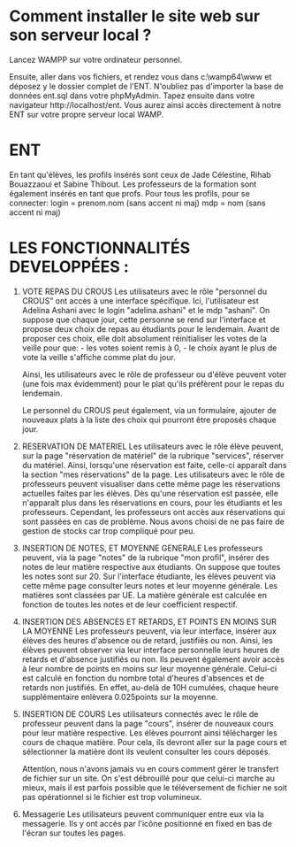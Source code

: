 # Comment installer le site web sur son serveur local ?
Lancez WAMPP sur votre ordinateur personnel.

Ensuite, aller dans vos fichiers, et rendez vous dans c:\wamp64\www et déposez y le dossier complet de l'ENT.
N'oubliez pas d'importer la base de données ent.sql dans votre phpMyAdmin.
Tapez ensuite dans votre navigateur http://localhost/ent. Vous aurez ainsi accès directement à notre ENT sur votre propre serveur local WAMP.




# ENT
En tant qu'élèves, les profils insérés sont ceux de Jade Célestine, Rihab Bouazzaoui et Sabine Thibout. 
Les professeurs de la formation sont également insérés en tant que profs.
Pour tous les profils, pour se connecter:
login = prenom.nom (sans accent ni maj)
mdp = nom (sans accent ni maj)

# LES FONCTIONNALITÉS DEVELOPPÉES : 

1. VOTE REPAS DU CROUS
   Les utilisateurs avec le rôle "personnel du CROUS" ont accès à une interface spécifique.
   Ici, l'utilisateur est Adelina Ashani avec le login "adelina.ashani" et le mdp "ashani".
   On suppose que chaque jour, cette personne se rend sur l'interface et propose deux choix de repas au étudiants pour le lendemain. 
   Avant de proposer ces choix, elle doit absolument réinitialiser les votes de la veille pour que: 
        - les votes soient remis à 0,
        - le choix ayant le plus de vote la veille s'affiche comme plat du jour.
   
   Ainsi, les utilisateurs avec le rôle de professeur ou d'élève peuvent voter (une fois max évidemment) pour le plat qu'ils préfèrent pour le repas du lendemain.

   Le personnel du CROUS peut également, via un formulaire, ajouter de nouveaux plats à la liste des choix qui pourront être proposés chaque jour.

2. RESERVATION DE MATERIEL
   Les utilisateurs avec le rôle élève peuvent, sur la page "réservation de matériel" de la rubrique "services", réserver du matériel.
   Ainsi, lorsqu'une réservation est faite, celle-ci apparaît dans la section "mes réservations" de la page. 
   Les utilisateurs avec le rôle de professeurs peuvent visualiser dans cette même page les réservations actuelles faites par les élèves.
   Dès qu'une réservation est passée, elle n'apparaît plus dans les réservations en cours, pour les étudiants et les professeurs. Cependant, les professeurs ont accès aux réservations qui sont passées en cas de problème.
   Nous avons choisi de ne pas faire de gestion de stocks car trop compliqué pour peu.

3. INSERTION DE NOTES, ET MOYENNE GENERALE
   Les professeurs peuvent, via la page "notes" de la rubrique "mon profil", insérer des notes de leur matière respective aux étudiants. On suppose que toutes les notes sont sur 20.
   Sur l'interface étudiante, les élèves peuvent via cette même page consulter leurs notes et leur moyenne générale.
   Les matières sont classées par UE.
   La matière générale est calculée en fonction de toutes les notes et de leur coefficient respectif.

4. INSERTION DES ABSENCES ET RETARDS, ET POINTS EN MOINS SUR LA MOYENNE
   Les professeurs peuvent, via leur interface, insérer aux élèves des heures d'absence ou de retard, justifiés ou non.
   Ainsi, les élèves peuvent observer via leur interface personnelle leurs heures de retards et d'absence justifiés ou non. 
   Ils peuvent également avoir accès à leur nombre de points en moins sur leur moyenne générale. Celui-ci est calculé en fonction du nombre total d'heures d'absences et de retards non justifiés.
   En effet, au-delà de 10H cumulées, chaque heure supplémentaire enlèvera 0.025points sur la moyenne.

5. INSERTION DE COURS
   Les utilisateurs connectés avec le rôle de professeur peuvent dans la page "cours", insérer de nouveaux cours pour leur matière respective.
   Les élèves pourront ainsi télécharger les cours de chaque matière. Pour cela, ils devront aller sur la page cours et sélectionner la matière dont ils veulent consulter les cours déposés.

   Attention, nous n'avons jamais vu en cours comment gérer le transfert de fichier sur un site. On s'est débrouillé pour que celui-ci marche au mieux, mais il est parfois possible que le téléversement de fichier ne soit pas opérationnel si le fichier est trop volumineux.

6. Messagerie
   Les utilisateurs peuvent communiquer entre eux via la messagerie. Ils y ont accès par l'icône positionné en fixed en bas de l'écran sur toutes les pages.
